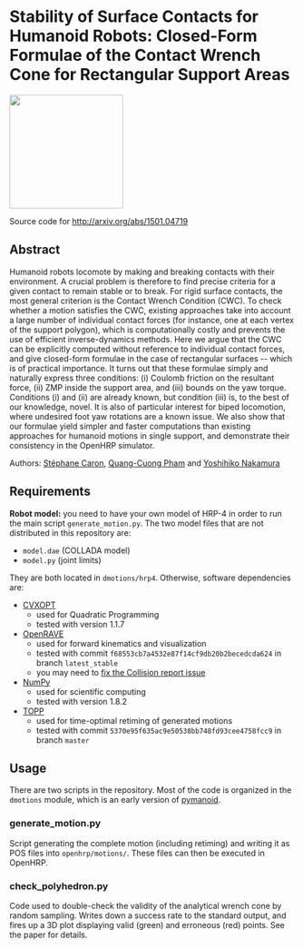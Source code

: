 # Stability of Surface Contacts for Humanoid Robots: Closed-Form Formulae of the Contact Wrench Cone for Rectangular Support Areas

<img src="https://raw.githubusercontent.com/Tastalian/surface-contacts-icra-2015/master/.illustration.png" height="200" />

Source code for http://arxiv.org/abs/1501.04719

## Abstract

Humanoid robots locomote by making and breaking contacts with their
environment. A crucial problem is therefore to find precise criteria for
a given contact to remain stable or to break. For rigid surface contacts, the
most general criterion is the Contact Wrench Condition (CWC). To check whether
a motion satisfies the CWC, existing approaches take into account a large
number of individual contact forces (for instance, one at each vertex of the
support polygon), which is computationally costly and prevents the use of
efficient inverse-dynamics methods. Here we argue that the CWC can be
explicitly computed without reference to individual contact forces, and give
closed-form formulae in the case of rectangular surfaces -- which is of
practical importance. It turns out that these formulae simply and naturally
express three conditions: (i) Coulomb friction on the resultant force, (ii) ZMP
inside the support area, and (iii) bounds on the yaw torque. Conditions (i) and
(ii) are already known, but condition (iii) is, to the best of our knowledge,
novel. It is also of particular interest for biped locomotion, where undesired
foot yaw rotations are a known issue. We also show that our formulae yield
simpler and faster computations than existing approaches for humanoid motions
in single support, and demonstrate their consistency in the OpenHRP simulator. 

Authors:
[Stéphane Caron](https://scaron.info),
[Quang-Cuong Pham](https://www.normalesup.org/~pham/) and
[Yoshihiko Nakamura](http://www.ynl.t.u-tokyo.ac.jp/)

## Requirements

**Robot model:** you need to have your own model of HRP-4 in order to run the
main script `generate_motion.py`. The two model files that are not distributed
in this repository are: 

- `model.dae` (COLLADA model) 
- `model.py` (joint limits)

They are both located in `dmotions/hrp4`. Otherwise, software dependencies are:

- [CVXOPT](http://cvxopt.org/)
  - used for Quadratic Programming
  - tested with version 1.1.7
- [OpenRAVE](https://github.com/rdiankov/openrave)
  - used for forward kinematics and visualization
  - tested with commit `f68553cb7a4532e87f14cf9db20b2becedcda624` in branch
    `latest_stable`
  - you may need to [fix the Collision report issue](https://github.com/rdiankov/openrave/issues/333#issuecomment-72191884)
- [NumPy](http://www.numpy.org/)
  - used for scientific computing
  - tested with version 1.8.2
- [TOPP](https://github.com/quangounet/TOPP)
  - used for time-optimal retiming of generated motions
  - tested with commit `5370e95f635ac9e50538bb748fd93cee4758fcc9` in branch
    `master`

## Usage

There are two scripts in the repository. Most of the code is organized in the
`dmotions` module, which is an early version of
[pymanoid](https://github.com/Tastalian/pymanoid).

### generate\_motion.py

Script generating the complete motion (including retiming) and writing it as
POS files into `openhrp/motions/`. These files can then be executed in OpenHRP.

### check\_polyhedron.py

Code used to double-check the validity of the analytical wrench cone by random
sampling. Writes down a success rate to the standard output, and fires up a 3D
plot displaying valid (green) and erroneous (red) points. See the paper for
details.
